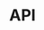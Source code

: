 ---
title: API
custom_title:
  html: PAGES.API
  content: PAGES.API_CONTENT
  menu: PAGES.API_MENU_TITLE
visible: true
routes:
  default: /api
content:
  items: '@self.children'
---